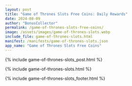 ```yaml
---
layout: post
title: "Game of Thrones Slots Free Coins: Daily Rewards"
date: 2024-08-09
author: "BonusCollector"
permalink: /game-of-thrones-slots-free-coins/
image: /assets/images/game-of-thrones-slots.webp
include_file: game-of-thrones-slots.html
manifest: /manifests/game-of-thrones-slots.json
app_name: "Game of Thrones Slots Free Coins"
---
```


{% include game-of-thrones-slots_post.html %}

{% include game-of-thrones-slots.html %}

{% include game-of-thrones-slots_footer.html %}